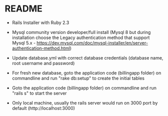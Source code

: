 # README

* Rails Installer with Ruby 2.3

* Mysql community version developer/full install (Mysql 8 but during installation choose the Legacy authentication method that support Mysql 5.x - https://dev.mysql.com/doc/mysql-installer/en/server-authentication-method.html)

* Update database.yml with correct database credentials (database name, root username and password)

* For fresh new database, goto the application code (billingapp folder) on commandline and run "rake db:setup" to create the initial tables

* Goto the application code (billingapp folder) on commandline and run "rails s" to start the server

* Only local machine, usually the rails server would run on 3000 port by default (http://localhost:3000)

